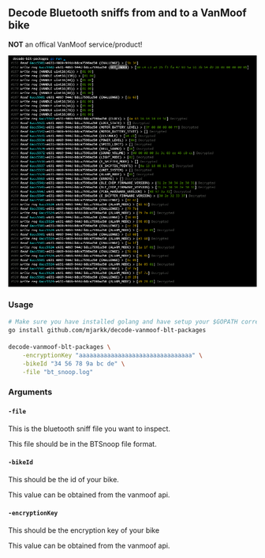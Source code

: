## Decode Bluetooth sniffs from and to a VanMoof bike

**NOT** an offical VanMoof service/product!

![Preview](/preview.png?raw=true "Preview")

### Usage

```sh
# Make sure you have installed golang and have setup your $GOPATH correctly
go install github.com/mjarkk/decode-vanmoof-blt-packages

decode-vanmoof-blt-packages \
    -encryptionKey "aaaaaaaaaaaaaaaaaaaaaaaaaaaaaaaa" \
    -bikeId "34 56 78 9a bc de" \
    -file "bt_snoop.log"
```

### Arguments

#### `-file`

This is the bluetooth sniff file you want to inspect.

This file should be in the BTSnoop file format.

#### `-bikeId`

This should be the id of your bike.

This value can be obtained from the vanmoof api.

#### `-encryptionKey`

This should be the encryption key of your bike

This value can be obtained from the vanmoof api.
